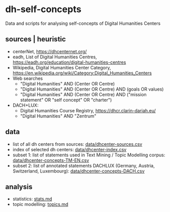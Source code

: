 # dh-self-concepts
Data and scripts for analysing self-concepts of Digital Humanities Centers

## sources | heuristic
- centerNet, https://dhcenternet.org/
- eadh, List of Digital Humanities Centres, https://eadh.org/education/digital-humanities-centres
- Wikipedia, Digital Humanities Center Category, https://en.wikipedia.org/wiki/Category:Digital_Humanities_Centers
- Web searches
  - "Digital Humanities" AND (Center OR Centre)
  - "Digital Humanities" AND (Center OR Centre) AND (goals OR values)
  - "Digital Humanities" AND (Center OR Centre) AND ("mission statement" OR "self concept" OR "charter")
- DACH+LUX:
  - Digital Humanities Course Registry, https://dhcr.clarin-dariah.eu/
  - "Digital Humanities" AND "Zentrum"

## data
- list of all dh centers from sources: [data/dhcenter-sources.csv](data/dhcenter-sources.csv)
- index of selected dh centers: [data/dhcenter-index.csv](data/dhcenter-index.csv)
- subset 1: list of statements used in Text Mining / Topic Modelling corpus: [data/dhcenter-concepts-TM-EN.csv](data/dhcenter-concepts-TM-EN.csv)
- subset 2: list of annotated statements DACHLUX (Germany, Austria, Switzerland, Luxembourg): [data/dhcenter-concepts-DACH.csv](data/dhcenter-concepts-DACH.csv)

## analysis
- statistics: [stats.md](stats.md)
- topic modelling: [topics.md](topics.md)
